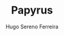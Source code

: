 ---
title: "Papyrus"
github: https://github.com/hugoferreira/papyrus-theme
demo: http://hugosereno.eu
author: Hugo Sereno Ferreira
draft: true
ssg:
  - Jekyll
cms:
  - No Cms
---